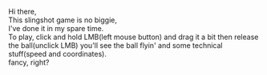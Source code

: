 Hi there,<br>
This slingshot game is no biggie,<br>
I've done it in my spare time.<br>
To play, click and hold LMB(left mouse button) and drag it a bit then release the ball(unclick LMB) you'll see the ball flyin' and some technical stuff(speed and coordinates).<br>
fancy, right?
